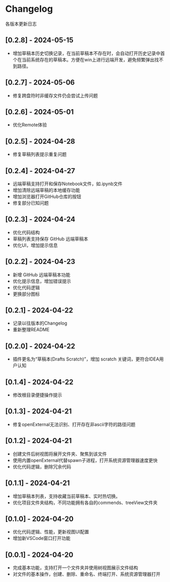 # Changelog
各版本更新日志

## [0.2.8] - 2024-05-15

- 增加草稿本历史切换记录，在当前草稿本不存在时，会自动打开历史记录中首个在当前系统存在的草稿本。方便在win上进行远端开发，避免频繁弹出找不到路径。

## [0.2.7] - 2024-05-06

- 修复跨盘符时非缓存文件仍会尝试上传问题

## [0.2.6] - 2024-05-01

- 优化Remote体验

## [0.2.5] - 2024-04-28

- 修复草稿列表提示重复问题

## [0.2.4] - 2024-04-27

- 远端草稿支持打开和保存Notebook文件，如.ipynb文件
- 增加清除远端草稿的本地缓存功能
- 增加浏览器打开GitHub仓库的按钮
- 修复部分已知问题

## [0.2.3] - 2024-04-24

- 优化代码结构
- 草稿列表支持保存 GitHub 远端草稿本
- 优化UI，增加提示信息

## [0.2.2] - 2024-04-23

- 新增 GitHub 远端草稿本功能
- 优化提示信息，增加错误提示
- 优化代码逻辑
- 更换部分图标

## [0.2.1] - 2024-04-22

- 记录以往版本的Changelog
- 重新整理README

## [0.2.0] - 2024-04-22

- 插件更名为“草稿本(Drafts Scratch)”，增加 scratch 关键词，更符合IDEA用户认知

## [0.1.4] - 2024-04-22

- 修改根目录便捷操作提示

## [0.1.3] - 2024-04-21

- 修复openExternal无法识别、打开存在非ascii字符的路径问题

## [0.1.2] - 2024-04-21

- 创建文件后树视图将展开文件夹、聚焦到该文件
- 使用内置openExternal代替spawn子进程，打开系统资源管理器速度更快
- 优化代码逻辑，删除冗余代码

## [0.1.1] - 2024-04-21

- 增加草稿本列表，支持收藏当前草稿本、实时热切换。
- 优化项目文件夹结构，不同功能拥有各自的commends、treeView文件夹

## [0.1.0] - 2024-04-20

- 优化代码逻辑、性能，更新视图UI配置
- 增加新VSCode窗口打开功能

## [0.0.1] - 2024-04-20

- 完成基本功能，支持打开一个文件夹并使用树视图展示文件结构
- 对文件的基本操作，创建、删除、重命名、终端打开、系统资源管理器打开